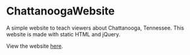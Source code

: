# ChattanoogaWebsite

A simple website to teach viewers about Chattanooga, Tennessee. This website is made with static HTML and jQuery. 

View the website [here](https://bshowen.github.io/ChattanoogaWebsite/).
